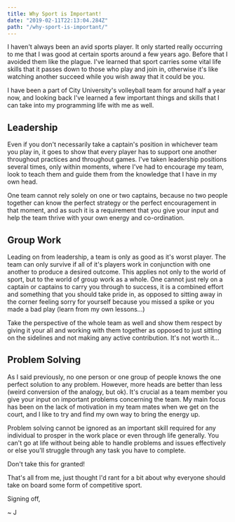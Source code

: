 ```yaml
---
title: Why Sport is Important!
date: "2019-02-11T22:13:04.284Z"
path: "/why-sport-is-important/"
---
```


I haven't always been an avid sports player. It only started really occurring to me that I was good at certain sports around a few years ago. Before that I avoided them like the plague. I've learned that sport carries some vital life skills that it passes down to those who play and join in, otherwise it's like watching another succeed while you wish away that it could be you.

I have been a part of City University's volleyball team for around half a year now, and looking back I've learned a few important things and skills that I can take into my programming life with me as well.

## Leadership

Even if you don't necessarily take a captain's position in whichever team you play in, it goes to show that every player has to support one another throughout practices and throughout games. I've taken leadership positions several times, only within moments, where I've had to encourage my team, look to teach them and guide them from the knowledge that I have in my own head.

One team cannot rely solely on one or two captains, because no two people together can know the perfect strategy or the perfect encouragement in that moment, and as such it is a requirement that you give your input and help the team thrive with your own energy and co-ordination.

## Group Work

Leading on from leadership, a team is only as good as it's worst player. The team can only survive if all of it's players work in conjunction with one another to produce a desired outcome. This applies not only to the world of sport, but to the world of group work as a whole. One cannot just rely on a captain or captains to carry you through to success, it is a combined effort and something that you should take pride in, as opposed to sitting away in the corner feeling sorry for yourself because you missed a spike or you made a bad play (learn from my own lessons...)

Take the perspective of the whole team as well and show them respect by giving it your all and working with them together as opposed to just sitting on the sidelines and not making any active contribution. It's not worth it...

## Problem Solving

As I said previously, no one person or one group of people knows the one perfect solution to any problem. However, more heads are better than less (weird conversion of the analogy, but ok). It's crucial as a team member you give your input on important problems concerning the team. My main focus has been on the lack of motivation in my team mates when we get on the court, and I like to try and find my own way to bring the energy up.

Problem solving cannot be ignored as an important skill required for any individual to prosper in the work place or even through life generally. You can't go at life without being able to handle problems and issues effectively or else you'll struggle through any task you have to complete.

Don't take this for granted!

That's all from me, just thought I'd rant for a bit about why everyone should take on board some form of competitive sport.

Signing off,

~ J
